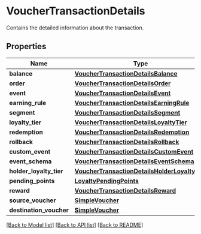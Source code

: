 # VoucherTransactionDetails

Contains the detailed information about the transaction.

## Properties

Name | Type | Description | Notes
------------ | ------------- | ------------- | -------------
**balance** | [**VoucherTransactionDetailsBalance**](VoucherTransactionDetailsBalance.md) |  | [optional] 
**order** | [**VoucherTransactionDetailsOrder**](VoucherTransactionDetailsOrder.md) |  | [optional] 
**event** | [**VoucherTransactionDetailsEvent**](VoucherTransactionDetailsEvent.md) |  | [optional] 
**earning_rule** | [**VoucherTransactionDetailsEarningRule**](VoucherTransactionDetailsEarningRule.md) |  | [optional] 
**segment** | [**VoucherTransactionDetailsSegment**](VoucherTransactionDetailsSegment.md) |  | [optional] 
**loyalty_tier** | [**VoucherTransactionDetailsLoyaltyTier**](VoucherTransactionDetailsLoyaltyTier.md) |  | [optional] 
**redemption** | [**VoucherTransactionDetailsRedemption**](VoucherTransactionDetailsRedemption.md) |  | [optional] 
**rollback** | [**VoucherTransactionDetailsRollback**](VoucherTransactionDetailsRollback.md) |  | [optional] 
**custom_event** | [**VoucherTransactionDetailsCustomEvent**](VoucherTransactionDetailsCustomEvent.md) |  | [optional] 
**event_schema** | [**VoucherTransactionDetailsEventSchema**](VoucherTransactionDetailsEventSchema.md) |  | [optional] 
**holder_loyalty_tier** | [**VoucherTransactionDetailsHolderLoyaltyTier**](VoucherTransactionDetailsHolderLoyaltyTier.md) |  | [optional] 
**pending_points** | [**LoyaltyPendingPoints**](LoyaltyPendingPoints.md) |  | [optional] 
**reward** | [**VoucherTransactionDetailsReward**](VoucherTransactionDetailsReward.md) |  | [optional] 
**source_voucher** | [**SimpleVoucher**](SimpleVoucher.md) |  | [optional] 
**destination_voucher** | [**SimpleVoucher**](SimpleVoucher.md) |  | [optional] 

[[Back to Model list]](../README.md#documentation-for-models) [[Back to API list]](../README.md#documentation-for-api-endpoints) [[Back to README]](../README.md)


